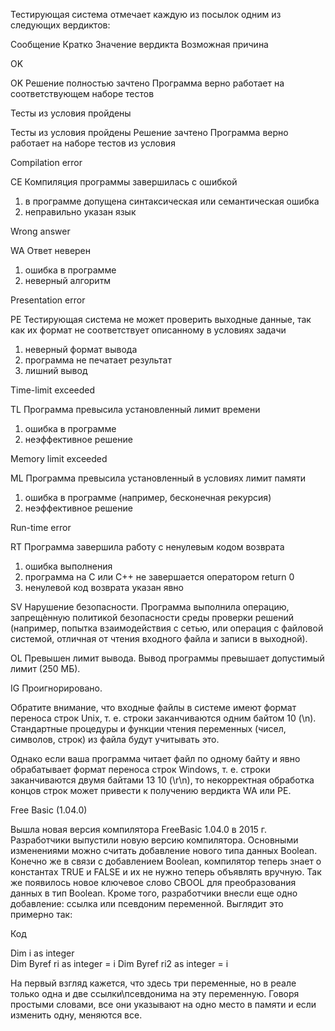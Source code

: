Тестирующая система отмечает каждую из посылок одним из следующих вердиктов:

Сообщение Кратко Значение вердикта Возможная причина

OK 

OK Решение полностью зачтено
Программа верно работает на соответствующем наборе тестов

Тесты из условия пройдены

Тесты из условия пройдены 
Решение зачтено
Программа верно работает на наборе тестов из условия

Compilation error

CE Компиляция программы завершилась с ошибкой
1. в программе допущена синтаксическая или семантическая ошибка
2. неправильно указан язык

Wrong answer 

WA Ответ неверен 
1. ошибка в программе
2. неверный алгоритм

Presentation error

PE
Тестирующая система не может проверить выходные данные, так как их формат 
не соответствует описанному в условиях задачи
1. неверный формат вывода 
2. программа не печатает результат
3. лишний вывод

Time-limit exceeded 

TL Программа превысила установленный лимит времени
1. ошибка в программе
2. неэффективное решение

Memory limit exceeded 

ML Программа превысила установленный в условиях лимит памяти
1. ошибка в программе (например, бесконечная рекурсия)
2. неэффективное решение

Run-time error 

RT Программа завершила работу с ненулевым кодом возврата
1. ошибка выполнения
2. программа на C или C++ не завершается оператором return 0
3. ненулевой код возврата указан явно

SV Нарушение безопасности. 
Программа выполнила операцию, запрещѐнную политикой безопасности среды проверки решений 
(например, попытка взаимодействия с сетью, или
операция с файловой системой, отличная от чтения входного файла и записи в выходной).

OL Превышен лимит вывода. 
Вывод программы превышает допустимый лимит (250 МБ).

IG Проигнорировано.

Обратите внимание, что входные файлы в системе имеют формат переноса строк Unix, 
т. е. строки заканчиваются одним байтом 10 (\n). 
Стандартные процедуры и функции чтения переменных (чисел, символов, строк) 
из файла будут учитывать это. 

Однако если ваша программа читает файл по одному байту 
и явно обрабатывает формат переноса строк Windows, 
т. е. строки заканчиваются двумя байтами 13 10 (\r\n), 
то некорректная обработка концов строк
может привести к получению вердикта WA или PE.

Free Basic (1.04.0)

Вышла новая версия компилятора FreeBasic 1.04.0 в 2015 г.
Разработчики выпустили новую версию компилятора. 
Основными изменениями можно считать добавление нового типа данных Boolean. 
Конечно же в связи с добавлением Boolean, компилятор теперь знает о константах TRUE и FALSE 
и их не нужно теперь объявлять вручную. 
Так же появилось новое ключевое слово CBOOL для преобразования данных в тип Boolean. 
Кроме того, разработчики внесли еще одно добавление: ссылка или псевдоним переменной. 
Выглядит это примерно так:

Код

Dim i as integer    
Dim Byref ri as integer = i
Dim Byref ri2 as integer = i

На первый взгляд кажется, что здесь три переменные, 
но в реале только одна и две ссылки\псевдонима на эту переменную. 
Говоря простыми словами, все они указывают на одно место в памяти 
и если изменить одну, меняются все.

